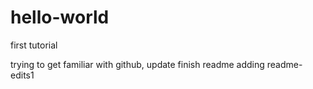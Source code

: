# hello-world
first tutorial 

trying to get familiar with github, update
finish readme
adding readme-edits1
